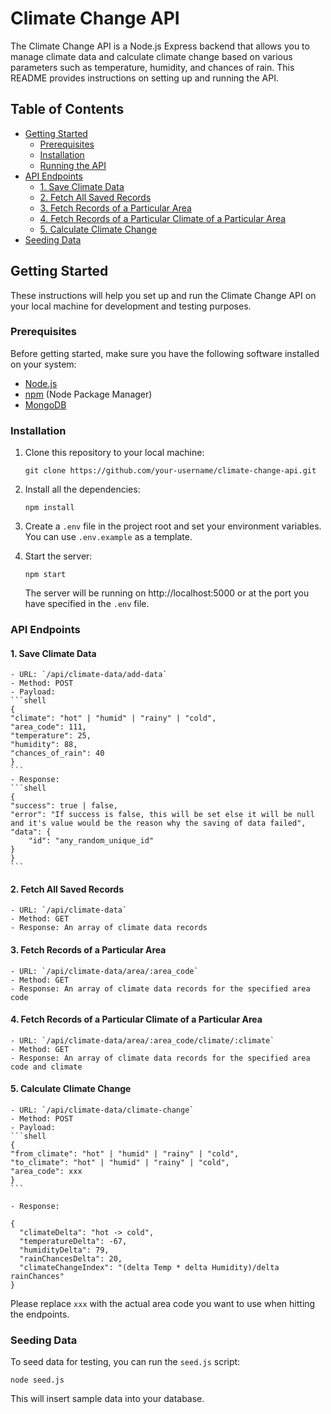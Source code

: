 # Climate Change API

The Climate Change API is a Node.js Express backend that allows you to manage climate data and calculate climate change based on various parameters such as temperature, humidity, and chances of rain. This README provides instructions on setting up and running the API.

## Table of Contents

- [Getting Started](#getting-started)
  - [Prerequisites](#prerequisites)
  - [Installation](#installation)
  - [Running the API](#running-the-api)
- [API Endpoints](#api-endpoints)
  - [1. Save Climate Data](#1-save-climate-data)
  - [2. Fetch All Saved Records](#2-fetch-all-saved-records)
  - [3. Fetch Records of a Particular Area](#3-fetch-records-of-a-particular-area)
  - [4. Fetch Records of a Particular Climate of a Particular Area](#4-fetch-records-of-a-particular-climate-of-a-particular-area)
  - [5. Calculate Climate Change](#5-calculate-climate-change)
- [Seeding Data](#seeding-data)

## Getting Started

These instructions will help you set up and run the Climate Change API on your local machine for development and testing purposes.

### Prerequisites

Before getting started, make sure you have the following software installed on your system:

- [Node.js](https://nodejs.org/)
- [npm](https://www.npmjs.com/) (Node Package Manager)
- [MongoDB](https://www.mongodb.com/)

### Installation

1. Clone this repository to your local machine:

   ```shell
   git clone https://github.com/your-username/climate-change-api.git
   ```

2. Install all the dependencies:
    ```shell
    npm install
    ```    

3. Create a `.env` file in the project root and set your environment variables. You can use `.env.example` as a template.

4. Start the server:
    ```shell
    npm start
    ```

    The server will be running on http://localhost:5000 or at the port you have specified in the `.env` file.


### API Endpoints
#### 1. Save Climate Data
    - URL: `/api/climate-data/add-data`
    - Method: POST
    - Payload:
    ```shell
    {
    "climate": "hot" | "humid" | "rainy" | "cold",
    "area_code": 111,
    "temperature": 25,
    "humidity": 88,
    "chances_of_rain": 40
    }
    ```
    - Response:
    ```shell
    {
    "success": true | false,
    "error": "If success is false, this will be set else it will be null and it's value would be the reason why the saving of data failed",
    "data": {
        "id": "any_random_unique_id"
    }
    }
    ```

#### 2. Fetch All Saved Records
    - URL: `/api/climate-data`
    - Method: GET
    - Response: An array of climate data records

#### 3. Fetch Records of a Particular Area
    - URL: `/api/climate-data/area/:area_code`
    - Method: GET
    - Response: An array of climate data records for the specified area code

#### 4. Fetch Records of a Particular Climate of a Particular Area
    - URL: `/api/climate-data/area/:area_code/climate/:climate`
    - Method: GET
    - Response: An array of climate data records for the specified area code and climate

#### 5. Calculate Climate Change
    - URL: `/api/climate-data/climate-change`
    - Method: POST
    - Payload:
    ```shell
    {
    "from_climate": "hot" | "humid" | "rainy" | "cold",
    "to_climate": "hot" | "humid" | "rainy" | "cold",
    "area_code": xxx
    }
    ```

    - Response:
```shell
{
  "climateDelta": "hot -> cold",
  "temperatureDelta": -67,
  "humidityDelta": 79,
  "rainChancesDelta": 20,
  "climateChangeIndex": "(delta Temp * delta Humidity)/delta rainChances"
}
```

Please replace `xxx` with the actual area code you want to use when hitting the endpoints.

### Seeding Data
To seed data for testing, you can run the `seed.js` script:

```shell
node seed.js
```

This will insert sample data into your database.
